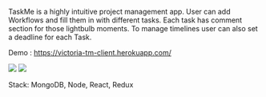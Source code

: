 TaskMe is a highly intuitive project management app.
User can add Workflows and fill them in with different tasks.
Each task has comment section for those lightbulb moments.
To manage timelines user can also set a deadline for each Task.

Demo : https://victoria-tm-client.herokuapp.com/

 <IMG SRC="http://recordit.co/lHvq5JcwUx">
 <IMG SRC="http://recordit.co/lHvq5JcwUx">

Stack: MongoDB, Node, React, Redux

